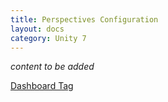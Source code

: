 ```yaml
---
title: Perspectives Configuration
layout: docs
category: Unity 7
---
```

*content to be added*

[Dashboard Tag](tags/dashboard-tag.md)